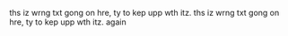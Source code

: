 ths iz wrng txt gong on hre, ty to kep upp wth itz.
ths iz wrng txt gong on hre, ty to kep upp wth itz. again
